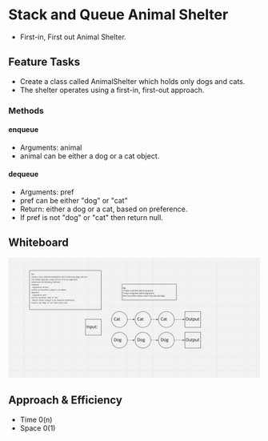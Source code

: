 # Stack and Queue Animal Shelter
- First-in, First out Animal Shelter.

## Feature Tasks
- Create a class called AnimalShelter which holds only dogs and cats.
- The shelter operates using a first-in, first-out approach.

### Methods
#### enqueue
- Arguments: animal
- animal can be either a dog or a cat object.
#### dequeue
- Arguments: pref
- pref can be either "dog" or "cat"
- Return: either a dog or a cat, based on preference.
- If pref is not "dog" or "cat" then return null.

## Whiteboard
![](animal-shelter.png)

## Approach & Efficiency
- Time 0(n)
- Space 0(1)

